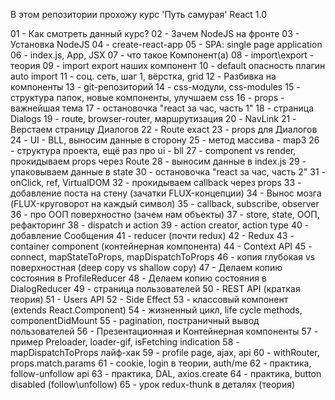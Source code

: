 В этом репозитории прохожу курс 'Путь самурая' React 1.0

01 - Как смотреть данный курс?
02 - Зачем NodeJS на фронте
03 - Установка NodeJS
04 - create-react-app
05 - SPA: single page application
06 - index.js, App, JSX
07 - что такое Компонент(а)
08 - import\export - теория
09 - import export наших компонент
10 - default опасность плагин auto import
11 - соц. сеть, шаг 1, вёрстка, grid
12 - Разбивка на компоненты
13 - git-репозиторий
14 - css-модули, css-modules
15 - структура папок, новые компоненты, улучшаем css
16 - props - важнейшая тема
17 - остановочка "react за час, часть 1"
18 - страница Dialogs
19 - route, browser-router, маршрутизация
20 - NavLink
21 - Верстаем страницу Диалогов
22 - Route exact
23 - props для Диалогов
24 - UI - BLL, выносим данные в сторону
25 - метод массива - map3
26 - структура проекта, ещё раз про ui - bll
27 - component vs render, прокидываем props через Route
28 - выносим данные в index.js
29 - упаковываем данные в state
30 - остановочка "react за час, часть 2"
31 - onClick, ref, VirtualDOM
32 - прокидываем callback через props
33 - добавление поста на стену (зачатки FLUX-концепции)
34 - Вынос мозга (FLUX-круговорот на каждый символ)
35 - callback, subscribe, observer
36 - про ООП поверхностно (зачем нам объекты)
37 - store, state, ООП, рефакторинг
38 - dispatch и action
39 - action creator, action type
40 - добавление Сообщения
41 - reducer (почти redux)
42 - Redux
43 - container component (контейнерная компонента)
44 - Context API
45 - connect, mapStateToProps, mapDispatchToProps
46 - копия глубокая vs поверхностная (deep copy vs shallow copy)
47 - Делаем копию состояния в ProfileReducer
48 - Делаем копию состояния в DialogReducer
49 - страница пользователей
50 - REST API (краткая теория)
51 - Users API
52 - Side Effect
53 - классовый компонент (extends React.Component)
54 - жизненный цикл, life cycle methods, componentDidMount
55 - pagination, постраничный вывод пользователей
56 - Презентационная и Контейнерная компоненты
57 - пример Preloader, loader-gif, isFetching indication
58 - mapDispatchToProps лайф-хак
59 - profile page, ajax, api
60 - withRouter, props.match.params
61 - cookie, login в теории, auth/me
62 - практика, follow-unfollow api
63 - практика, DAL, axios.create
64 - практика, button disabled (follow\unfollow)
65 - урок redux-thunk в деталях (теория)

